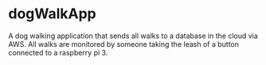 # dogWalkApp
A dog walking application that sends all walks to a database in the cloud via AWS. All walks are monitored by someone taking the leash of a button connected to a raspberry pi 3.
